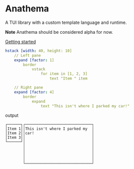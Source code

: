 # Anathema

A TUI library with a custom template language and runtime.

**Note** Anathema should be considered alpha for now.

[Getting started](https://togglebyte.github.io/anathema-guide/)

```yml
hstack [width: 40, height: 10]
    // Left pane
    expand [factor: 1]
        border
            vstack
                for item in [1, 2, 3]
                    text "Item " item

    // Right pane
    expand [factor: 4]
        border
            expand
                text "This isn't where I parked my car!"
```
output
```
┌──────┐┌──────────────────────────────┐
│Item 1││This isn't where I parked my  │
│Item 2││car!                          │
│Item 3││                              │
└──────┘│                              │
        │                              │
        │                              │
        │                              │
        │                              │
        └──────────────────────────────┘
```
